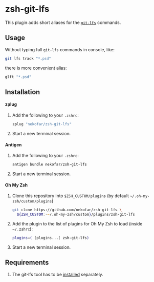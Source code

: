 # zsh-git-lfs

This plugin adds short aliases for the [`git-lfs`](https://github.com/git-lfs/git-lfs) commands.

## Usage

Without typing full `git-lfs` commands in console, like:

   ```zsh
   git lfs track "*.psd"
   ```

there is more convenient alias:

   ```zsh
   glft "*.psd" 
   ```

## Installation

#### zplug

1. Add the following to your `.zshrc`:

   ```zsh
   zplug "nekofar/zsh-git-lfs"
   ```

2. Start a new terminal session.

#### Antigen

1. Add the following to your `.zshrc`:

   ```zsh
   antigen bundle nekofar/zsh-git-lfs
   ```

2. Start a new terminal session.

#### Oh My Zsh

1. Clone this repository into `$ZSH_CUSTOM/plugins` (by default `~/.oh-my-zsh/custom/plugins`)

   ```zsh
   git clone https://github.com/nekofar/zsh-git-lfs \
     ${ZSH_CUSTOM:-~/.oh-my-zsh/custom}/plugins/zsh-git-lfs
   ```

2. Add the plugin to the list of plugins for Oh My Zsh to load (inside `~/.zshrc`):

   ```zsh
   plugins=( [plugins...] zsh-git-lfs)
   ```

3. Start a new terminal session.

## Requirements

1. The git-lfs tool has to be [installed](https://github.com/git-lfs/git-lfs#installing)
   separately.
